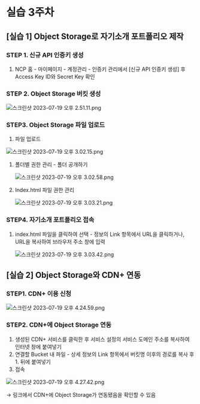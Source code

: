 # 실습 3주차

## [실습 1] **Object Storage로 자기소개 포트폴리오 제작**

### STEP 1. 신규 API 인증키 생성

1. NCP 홈 - 마이페이지 - 계정관리 - 인증키 관리에서 [신규 API 인증키 생성] 후 Access Key ID와 Secret  Key 확인

### STEP 2. ****Object Storage 버킷 생성****

![스크린샷 2023-07-19 오후 2.51.11.png](%E1%84%89%E1%85%B5%E1%86%AF%E1%84%89%E1%85%B3%E1%86%B8%203%E1%84%8C%E1%85%AE%E1%84%8E%E1%85%A1%20ef1339ee4bc149cabdddd94c61af595a/%25E1%2584%2589%25E1%2585%25B3%25E1%2584%258F%25E1%2585%25B3%25E1%2584%2585%25E1%2585%25B5%25E1%2586%25AB%25E1%2584%2589%25E1%2585%25A3%25E1%2586%25BA_2023-07-19_%25E1%2584%258B%25E1%2585%25A9%25E1%2584%2592%25E1%2585%25AE_2.51.11.png)

### STEP3. Object Storage 파일 업로드

1. 파일 업로드

![스크린샷 2023-07-19 오후 3.02.15.png](%E1%84%89%E1%85%B5%E1%86%AF%E1%84%89%E1%85%B3%E1%86%B8%203%E1%84%8C%E1%85%AE%E1%84%8E%E1%85%A1%20ef1339ee4bc149cabdddd94c61af595a/%25E1%2584%2589%25E1%2585%25B3%25E1%2584%258F%25E1%2585%25B3%25E1%2584%2585%25E1%2585%25B5%25E1%2586%25AB%25E1%2584%2589%25E1%2585%25A3%25E1%2586%25BA_2023-07-19_%25E1%2584%258B%25E1%2585%25A9%25E1%2584%2592%25E1%2585%25AE_3.02.15.png)

1. 폴더별 권한 관리 - 폴더 공개하기
    
    ![스크린샷 2023-07-19 오후 3.02.58.png](%E1%84%89%E1%85%B5%E1%86%AF%E1%84%89%E1%85%B3%E1%86%B8%203%E1%84%8C%E1%85%AE%E1%84%8E%E1%85%A1%20ef1339ee4bc149cabdddd94c61af595a/%25E1%2584%2589%25E1%2585%25B3%25E1%2584%258F%25E1%2585%25B3%25E1%2584%2585%25E1%2585%25B5%25E1%2586%25AB%25E1%2584%2589%25E1%2585%25A3%25E1%2586%25BA_2023-07-19_%25E1%2584%258B%25E1%2585%25A9%25E1%2584%2592%25E1%2585%25AE_3.02.58.png)
    
2. Index.html 파일 권한 관리
    
    ![스크린샷 2023-07-19 오후 3.03.21.png](%E1%84%89%E1%85%B5%E1%86%AF%E1%84%89%E1%85%B3%E1%86%B8%203%E1%84%8C%E1%85%AE%E1%84%8E%E1%85%A1%20ef1339ee4bc149cabdddd94c61af595a/%25E1%2584%2589%25E1%2585%25B3%25E1%2584%258F%25E1%2585%25B3%25E1%2584%2585%25E1%2585%25B5%25E1%2586%25AB%25E1%2584%2589%25E1%2585%25A3%25E1%2586%25BA_2023-07-19_%25E1%2584%258B%25E1%2585%25A9%25E1%2584%2592%25E1%2585%25AE_3.03.21.png)
    

### STEP4. 자기소개 포트폴리오 접속

1. index.html 파일을 클릭하여 선택 - 정보의 Link 항목에서 URL을 클릭하거나, URL을 복사하여 브라우저 주소 창에 입력
    
    ![스크린샷 2023-07-19 오후 3.03.42.png](%E1%84%89%E1%85%B5%E1%86%AF%E1%84%89%E1%85%B3%E1%86%B8%203%E1%84%8C%E1%85%AE%E1%84%8E%E1%85%A1%20ef1339ee4bc149cabdddd94c61af595a/%25E1%2584%2589%25E1%2585%25B3%25E1%2584%258F%25E1%2585%25B3%25E1%2584%2585%25E1%2585%25B5%25E1%2586%25AB%25E1%2584%2589%25E1%2585%25A3%25E1%2586%25BA_2023-07-19_%25E1%2584%258B%25E1%2585%25A9%25E1%2584%2592%25E1%2585%25AE_3.03.42.png)
    

## [실습 2] **Object Storage와 CDN+ 연동**

### STEP1. CDN+ 이용 신청

![스크린샷 2023-07-19 오후 4.24.59.png](%E1%84%89%E1%85%B5%E1%86%AF%E1%84%89%E1%85%B3%E1%86%B8%203%E1%84%8C%E1%85%AE%E1%84%8E%E1%85%A1%20ef1339ee4bc149cabdddd94c61af595a/%25E1%2584%2589%25E1%2585%25B3%25E1%2584%258F%25E1%2585%25B3%25E1%2584%2585%25E1%2585%25B5%25E1%2586%25AB%25E1%2584%2589%25E1%2585%25A3%25E1%2586%25BA_2023-07-19_%25E1%2584%258B%25E1%2585%25A9%25E1%2584%2592%25E1%2585%25AE_4.24.59.png)

### STEP2. ****CDN+에 Object Storage 연동****

1. 생성된 CDN+ 서비스를 클릭한 후 서비스 설정의 서비스 도메인 주소를 복사하여 인터넷 창에 붙여넣기
2. 연결할 Bucket 내 파일 - 상세 정보의 Link 항목에서 버킷명 이후의 경로를 복사 후 1. 뒤에 붙여넣기
3. 접속

![스크린샷 2023-07-19 오후 4.27.42.png](%E1%84%89%E1%85%B5%E1%86%AF%E1%84%89%E1%85%B3%E1%86%B8%203%E1%84%8C%E1%85%AE%E1%84%8E%E1%85%A1%20ef1339ee4bc149cabdddd94c61af595a/%25E1%2584%2589%25E1%2585%25B3%25E1%2584%258F%25E1%2585%25B3%25E1%2584%2585%25E1%2585%25B5%25E1%2586%25AB%25E1%2584%2589%25E1%2585%25A3%25E1%2586%25BA_2023-07-19_%25E1%2584%258B%25E1%2585%25A9%25E1%2584%2592%25E1%2585%25AE_4.27.42.png)

→ 링크에서 CDN+에 Object Storage가 연동됐음을 확인할 수 있음